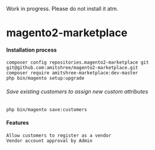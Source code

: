 Work in progress. Please do not install it atm.

# magento2-marketplace

#### Installation process

```
composer config repositories.magento2-marketplace git git@github.com:amitshree/magento2-marketplace.git
composer require amitshree-marketplace:dev-master
php bin/magento setup:upgrade
```
###### Save existing customers to assign new custom attributes

```
php bin/magento save:customers
```

#### Features
```
Allow customers to register as a vendor
Vendor account approval by Admin
```
